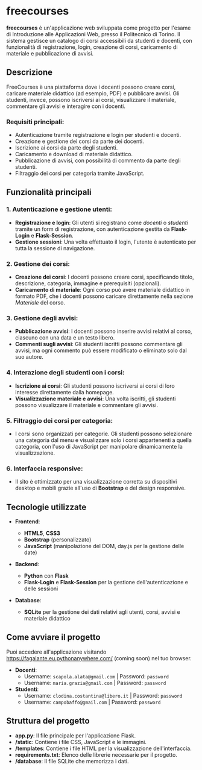 # freecourses

**freecourses** è un'applicazione web sviluppata come progetto per l'esame di Introduzione alle Applicazioni Web, presso il Politecnico di Torino.
Il sistema gestisce un catalogo di corsi accessibili da studenti e docenti, con funzionalità di registrazione, login, creazione di corsi, caricamento di materiale e pubblicazione di avvisi.

## Descrizione

FreeCourses è una piattaforma dove i docenti possono creare corsi, caricare materiale didattico (ad esempio, PDF) e pubblicare avvisi. Gli studenti, invece, possono iscriversi ai corsi, visualizzare il materiale, commentare gli avvisi e interagire con i docenti.

### Requisiti principali:
- Autenticazione tramite registrazione e login per studenti e docenti.
- Creazione e gestione dei corsi da parte dei docenti.
- Iscrizione ai corsi da parte degli studenti.
- Caricamento e download di materiale didattico.
- Pubblicazione di avvisi, con possibilità di commento da parte degli studenti.
- Filtraggio dei corsi per categoria tramite JavaScript.

## Funzionalità principali

### 1. **Autenticazione e gestione utenti**:
   - **Registrazione e login**: Gli utenti si registrano come *docenti* o *studenti* tramite un form di registrazione, con autenticazione gestita da **Flask-Login** e **Flask-Session**.
   - **Gestione sessioni**: Una volta effettuato il login, l'utente è autenticato per tutta la sessione di navigazione.
   
### 2. **Gestione dei corsi**:
   - **Creazione dei corsi**: I docenti possono creare corsi, specificando titolo, descrizione, categoria, immagine e prerequisiti (opzionali).
   - **Caricamento di materiale**: Ogni corso può avere materiale didattico in formato PDF, che i docenti possono caricare direttamente nella sezione *Materiale* del corso.

### 3. **Gestione degli avvisi**:
   - **Pubblicazione avvisi**: I docenti possono inserire avvisi relativi al corso, ciascuno con una data e un testo libero.
   - **Commenti sugli avvisi**: Gli studenti iscritti possono commentare gli avvisi, ma ogni commento può essere modificato o eliminato solo dal suo autore.
   
### 4. **Interazione degli studenti con i corsi**:
   - **Iscrizione ai corsi**: Gli studenti possono iscriversi ai corsi di loro interesse direttamente dalla homepage.
   - **Visualizzazione materiale e avvisi**: Una volta iscritti, gli studenti possono visualizzare il materiale e commentare gli avvisi.

### 5. **Filtraggio dei corsi per categoria**:
   - I corsi sono organizzati per categorie. Gli studenti possono selezionare una categoria dal menu e visualizzare solo i corsi appartenenti a quella categoria, con l'uso di JavaScript per manipolare dinamicamente la visualizzazione.

### 6. **Interfaccia responsive**:
   - Il sito è ottimizzato per una visualizzazione corretta su dispositivi desktop e mobili grazie all'uso di **Bootstrap** e del design responsive.

## Tecnologie utilizzate

- **Frontend**:
  - **HTML5**, **CSS3**
  - **Bootstrap** (personalizzato)
  - **JavaScript** (manipolazione del DOM, day.js per la gestione delle date)
  
- **Backend**:
  - **Python** con **Flask**
  - **Flask-Login** e **Flask-Session** per la gestione dell'autenticazione e delle sessioni
  
- **Database**:
  - **SQLite** per la gestione dei dati relativi agli utenti, corsi, avvisi e materiale didattico

## Come avviare il progetto
   Puoi accedere all'applicazione visitando https://fagalante.eu.pythonanywhere.com/ (coming soon) nel tuo browser.

   - **Docenti**: 
     - Username: `scapola.alata@gmail.com` | Password: `password`
     - Username: `maria.grazia@gmail.com` | Password: `password`
   - **Studenti**:
     - Username: `clodina.costantina@libero.it` | Password: `password`
     - Username: `campobaffo@gmail.com` | Password: `password`

## Struttura del progetto

- **app.py**: Il file principale per l'applicazione Flask.
- **/static**: Contiene i file CSS, JavaScript e le immagini.
- **/templates**: Contiene i file HTML per la visualizzazione dell'interfaccia.
- **requirements.txt**: Elenco delle librerie necessarie per il progetto.
- **/database**: Il file SQLite che memorizza i dati.
